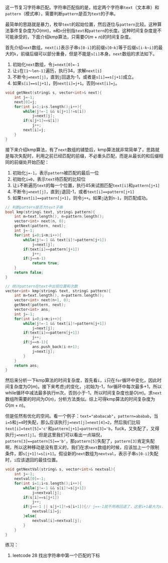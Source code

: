 这一节复习字符串匹配。字符串匹配指的是，给定两个字符串`text`（文本串）和`pattern`（模式串），需要判断`pattern`是否为`text`的子串。

最简单的思路就是暴力，枚举`text`的起始位置，然后逐位与`pattern`比较。这种算法事件复杂度为$O(mn)$，`m`和`n`分别指`text`和`pattern`的长度。这种时间复杂度是不可能承受的，下面介绍kmp算法，只需要$O(m+n)$的时间复杂度。

首先介绍`next`数组，`next[i]`表示子串`s[0-i]`的前缀`s[0~k]`等于后缀`s[i-k~i]`的最大的`k`，前缀后缀可以部分重叠，但是不能是`s[i]`本身。`next`数组的求法如下。
1. 初始化`next`数组，令`j=next[0]=-1`
2. 让`i`在`[1～len-1]`遍历，执行34，求解`next[i]`
3. 不断令`j=next[j]`，直到`j`回退为-1，或者是`s[i]==s[j+1]`成立。
4. 如果`s[i]==s[j+1]`，则`next[i]=j+1`。否则`next[i]=j`。
```c++
void getNext(string& s, vector<int>& next){
    int j=-1;
    next[0]=j;
    for(int i=1;i<s.length();i++){
        while(j!=-1 && s[j+1]!=s[i])
            j=next[j];
        if(s[j+1]==s[i])
            j++;
        next[i]=j;
    }
}
```

接下来介绍kmp算法，有了`next`数组的铺垫后，kmp算法就非常简单了，思路就是每次失配时，利用之前已经匹配的前缀，不必重头匹配，而是从最长的和后缀相同的前缀处开始匹配：
1. 初始化`j=-1`，表示`pattern`被匹配的最后一位
2. 初始化`i=0`，表示`text`待匹配的比较位
3. 让`i`不断遍历`text`的每一个位置，执行45来试图匹配`text[i]`和`pattern[j+1]`
4. 不断令`j=next[j]`，直到`j`退回-1，或者`text[i]==pattern[j+1]`
5. 如果`text[i]==pattern[j+1]`，则令`j++`。如果`j`达到`n-1`，则匹配成功。
```c++
// 判断pattern是否为text子串
bool kmp(string& text, string& pattern){
    int m=text.length(), n=pattern.length();
    vector<int> next(n, 0);
    getNext(pattern, next);
    int j=-1;
    for(int i=0;i<m;i++){
        while(j!=-1 && text[i]!=pattern[j+1])
            j=next[j];
        if(text[i]==pattern[j+1])
            j++;
        if(j==n-1)
            return true;
    }
    return false;
}

// 统计pattern在text中出现位置和次数
vector<int> kmp(string& text, string& pattern){
    int m=text.length(), n=pattern.length();
    vector<int> next(n+1, 0);
    getNext(pattern, next);
    vector<int> ans;
    int j=-1;
    for(int i=0;i<m;i++){
        while(j!=-1 && text[i]!=pattern[j+1])
            j=next[j];
        if(text[i]==pattern[j+1])
            j++;
        if(j==n-1){
            ans.push_back(i-n+1);
            j=next[j];
        }
    }
    return ans;
}
```

然后来分析一下kmp算法的时间复杂度，首先看`i`，`i`只在`for`循环中变化，因此时间复杂度为$O(m)$。接下来考虑`j`的变化，`j`初始为-1，for循环中每次最多+1，所以while循环中减法最多执行m次，否则小于-1，所以时间复杂度也是$O(m)$。求`next`数组所需要的时间为$O(n)$，分析方法类似。综上可得kmp算法的时间复杂度为$O(m+n)$。

但是任然有优化的空间。看一个例子：`text="ababacab"`，`pattern=ababab`，当`i=5`和`j=4`时失配，那么应该执行`j=next[j]=next[4]=2`，然后我们比较`text[i]=text[5]='c'`和`pattern[j+1]=pattern[3]='b`，fuck，又失配了，又得执行`j=next[j]`。但是这里我们可以看出一点端倪，`pattern[3]==pattern[5]=='b'`，那`pattern[5]`失配了，`pattern[3]`肯定失配啊，所以这种移动是没有意义的，我们在求`next`数组的时候，应该加上一个限制条件，即`s[j+1]!=s[i+1]`。假设新的`next`数组为`nextval`，表示子串`s[0-i]`失配时，`i`应该退回的最佳位置。
```c++
void getNextVal(string& s, vector<int>& nextval){
    int j=-1;
    nextval[0]=-1;
    for(int i=1;i<s.length();i++){
        while(j!=-1 && s[i]!=s[j+1])
            j=nextval[j];
        if(s[i]==s[j+1])
            j++;
        if(j==-1 || s[j+1]!=s[i+1]){// j==-1就不用再回退了，这里i+1最大为s.length，s[s.length()]为'\0'，而j必然小于i，所以一定失配
            nextval[i]=j;
        }else{
            nextval[i]=nextval[j];
        }
    }
}
```


练习：
1. leetcode 28 找出字符串中第一个匹配的下标